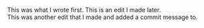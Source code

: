 This was what I wrote first.
This is an edit I made later.  
This was another edit that I made and added a commit message to.
